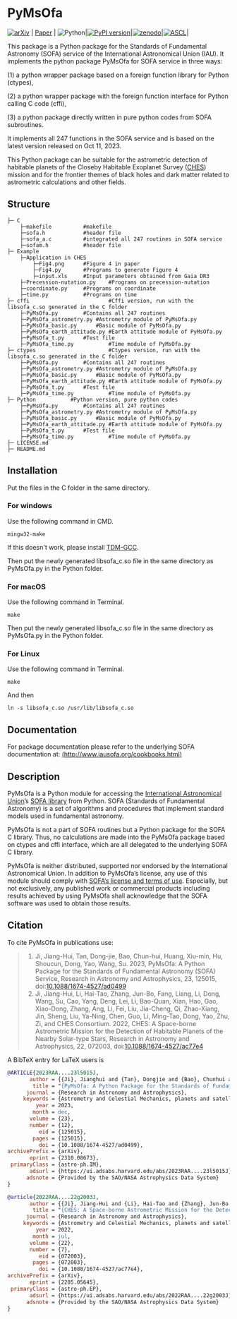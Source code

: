 # PyMsOfa
[![arXiv](https://img.shields.io/badge/arxiv-2310.08673-b31b1b.svg)](https://arxiv.org/abs/2310.08673) | [Paper](https://doi.org/10.1088/1674-4527/ad0499) | ![Python](https://img.shields.io/badge/Python-3.0-green.svg)|[![PyPI version](https://badge.fury.io/py/PyMsOfa.svg)](https://badge.fury.io/py/PyMsOfa)|[![zenodo](https://img.shields.io/badge/zenodo-10052216-blue.svg)](https://zenodo.org/records/10052216)|[![ASCL](https://img.shields.io/badge/ASCL-2312.018-385e0f.svg)](https://ascl.net/2312.018)|

This package is a Python package for the Standards of Fundamental Astronomy (SOFA) service of the International Astronomical Union (IAU). It implements the python package PyMsOfa for SOFA service in three ways: 

(1) a python wrapper package based on a foreign function library for Python (ctypes), 

(2) a python wrapper package with the foreign function interface for Python calling C code (cffi), 

(3) a python package directly written in pure python codes from SOFA subroutines. 

It implements all 247 functions in the SOFA service and is based on the latest version released on Oct 11, 2023.

This Python package can be suitable for the astrometric detection of habitable planets of the Closeby Habitable Exoplanet Survey ([CHES](https://doi.org/10.1088/1674-4527/ac77e4)) mission and for the frontier themes of black holes and dark matter related to astrometric calculations and other fields.

## Structure
```
├─ C
    ├─makefile			#makefile
    ├─sofa.h			#header file
    ├─sofa_a.c			#integrated all 247 routines in SOFA service 
    ├─sofam.h			#header file
├─ Example
    ├─Application in CHES	               
    	├─Fig4.png		#Figure 4 in paper
    	├─Fig4.py		#Programs to generate Figure 4
    	├─input.xls		#Input parameters obtained from Gaia DR3
    ├─Precession-nutation.py	#Programs on precession-nutation
    ├─coordinate.py		#Programs on coordinate
    ├─time.py			#Programs on time
├─ cffi                         #Cffi version, run with the libsofa_c.so generated in the C folder
    ├─PyMsOfa.py		#Contains all 247 routines
    ├─PyMsOfa_astrometry.py	#Astrometry module of PyMsOfa.py
    ├─PyMsOfa_basic.py		#Basic module of PyMsOfa.py
    ├─PyMsOfa_earth_attitude.py	#Earth attitude module of PyMsOfa.py
    ├─PyMsOfa_t.py		#Test file
    ├─PyMsOfa_time.py           #Time module of PyMsOfa.py
├─ ctypes                       #Ctypes version, run with the libsofa_c.so generated in the C folder
    ├─PyMsOfa.py		#Contains all 247 routines
    ├─PyMsOfa_astrometry.py	#Astrometry module of PyMsOfa.py
    ├─PyMsOfa_basic.py		#Basic module of PyMsOfa.py
    ├─PyMsOfa_earth_attitude.py	#Earth attitude module of PyMsOfa.py
    ├─PyMsOfa_t.py		#Test file
    ├─PyMsOfa_time.py           #Time module of PyMsOfa.py
├─ Python			#Python version, pure python codes
    ├─PyMsOfa.py		#Contains all 247 routines
    ├─PyMsOfa_astrometry.py	#Astrometry module of PyMsOfa.py
    ├─PyMsOfa_basic.py		#Basic module of PyMsOfa.py
    ├─PyMsOfa_earth_attitude.py	#Earth attitude module of PyMsOfa.py
    ├─PyMsOfa_t.py		#Test file
    ├─PyMsOfa_time.py           #Time module of PyMsOfa.py
├─ LICENSE.md                 
├─ README.md
```

## Installation

Put the files in the C folder in the same directory.

### For windows

Use the following command in CMD.
```
mingw32-make
```
If this doesn't work, please install [TDM-GCC](https://jmeubank.github.io/tdm-gcc/download/).

Then put the newly generated libsofa_c.so file in the same directory as PyMsOfa.py in the Python folder.

### For macOS

Use the following command in Terminal.
```
make
```
Then put the newly generated libsofa_c.so file in the same directory as PyMsOfa.py in the Python folder.

### For Linux
Use the following command in Terminal.
```
make
```
And then
```
ln -s libsofa_c.so /usr/lib/libsofa_c.so
```

## Documentation

For package documentation please refer to the underlying SOFA documentation at:
[(http://www.iausofa.org/cookbooks.html)](http://www.iausofa.org/cookbooks.html)

## Description

PyMsOfa is a Python module for accessing the [International Astronomical Union](https://www.iau.org/)’s [SOFA library](http://www.iausofa.org/) from Python. SOFA (Standards of Fundamental Astronomy) is a set of algorithms and procedures that implement standard models used in fundamental astronomy.

PyMsOfa is not a part of SOFA routines but a Python package for the SOFA C library. Thus, no calculations are made into the PyMsOfa package based on ctypes and cffi interface, which are all delegated to the underlying SOFA C library.

PyMsOfa is neither distributed, supported nor endorsed by the International Astronomical Union. In addition to PyMsOfa’s license, any use of this module should comply with [SOFA’s license and terms of use](http://www.iausofa.org/tandc.html). Especially, but not exclusively, any published work or commercial products including results achieved by using PyMsOfa shall acknowledge that the SOFA software was used to obtain those results.


## Citation

To cite PyMsOfa in publications use:

> 1.    Ji, Jiang-Hui, Tan, Dong-jie, Bao, Chun-hui, Huang, Xiu-min, Hu, Shoucun, Dong, Yao, Wang, Su. 2023, PyMsOfa: A Python Package for the Standards of Fundamental Astronomy (SOFA) Service, Research in Astronomy and Astrophysics, 23, 125015,  doi:[10.1088/1674-4527/ad0499](https://doi.org/10.1088/1674-4527/ad0499)
> 2.	Ji, Jiang-Hui, Li, Hai-Tao, Zhang, Jun-Bo, Fang, Liang, Li, Dong, Wang, Su, Cao, Yang, Deng, Lei, Li, Bao-Quan, Xian, Hao, Gao, Xiao-Dong, Zhang, Ang, Li, Fei, Liu, Jia-Cheng, Qi, Zhao-Xiang,  Jin, Sheng, Liu, Ya-Ning, Chen, Guo, Li, Ming-Tao, Dong, Yao, Zhu, Zi, and CHES Consortium. 2022, CHES: A Space-borne Astrometric Mission for the Detection of Habitable Planets of the Nearby Solar-type Stars, Research in Astronomy and Astrophysics, 22, 072003,  doi:[10.1088/1674-4527/ac77e4](https://doi.org/10.1088/1674-4527/ac77e4)


A BibTeX entry for LaTeX users is
```bibtex
@ARTICLE{2023RAA....23l5015J,
       author = {{Ji}, Jianghui and {Tan}, Dongjie and {Bao}, Chunhui and {Huang}, Xiumin and {Hu}, Shoucun and {Dong}, Yao and {Wang}, Su},
        title = "{PyMsOfa: A Python Package for the Standards of Fundamental Astronomy (SOFA) Service}",
      journal = {Research in Astronomy and Astrophysics},
     keywords = {Astrometry and Celestial Mechanics, planets and satellites: detection, planets and satellites: terrestrial planets, Astrophysics - Instrumentation and Methods for Astrophysics, Astrophysics - Earth and Planetary Astrophysics, Astrophysics - Astrophysics of Galaxies, Astrophysics - Solar and Stellar Astrophysics},
         year = 2023,
        month = dec,
       volume = {23},
       number = {12},
          eid = {125015},
        pages = {125015},
          doi = {10.1088/1674-4527/ad0499},
archivePrefix = {arXiv},
       eprint = {2310.08673},
 primaryClass = {astro-ph.IM},
       adsurl = {https://ui.adsabs.harvard.edu/abs/2023RAA....23l5015J},
      adsnote = {Provided by the SAO/NASA Astrophysics Data System}
}

@article{2022RAA....22g2003J,
       author = {{Ji}, Jiang-Hui and {Li}, Hai-Tao and {Zhang}, Jun-Bo and {Fang}, Liang and {Li}, Dong and {Wang}, Su and {Cao}, Yang and {Deng}, Lei and {Li}, Bao-Quan and {Xian}, Hao and {Gao}, Xiao-Dong and {Zhang}, Ang and {Li}, Fei and {Liu}, Jia-Cheng and {Qi}, Zhao-Xiang and {Jin}, Sheng and {Liu}, Ya-Ning and {Chen}, Guo and {Li}, Ming-Tao and {Dong}, Yao and {Zhu}, Zi and {CHES Consortium}},
        title = "{CHES: A Space-borne Astrometric Mission for the Detection of Habitable Planets of the Nearby Solar-type Stars}",
      journal = {Research in Astronomy and Astrophysics},
     keywords = {Astrometry and Celestial Mechanics, planets and satellites: detection, planets and satellites: terrestrial planets, stars: solar-type, Astrophysics - Earth and Planetary Astrophysics, Astrophysics - Astrophysics of Galaxies, Astrophysics - Instrumentation and Methods for Astrophysics, Astrophysics - Solar and Stellar Astrophysics},
         year = 2022,
        month = jul,
       volume = {22},
       number = {7},
          eid = {072003},
        pages = {072003},
          doi = {10.1088/1674-4527/ac77e4},
archivePrefix = {arXiv},
       eprint = {2205.05645},
 primaryClass = {astro-ph.EP},
       adsurl = {https://ui.adsabs.harvard.edu/abs/2022RAA....22g2003J},
      adsnote = {Provided by the SAO/NASA Astrophysics Data System}
}
```
